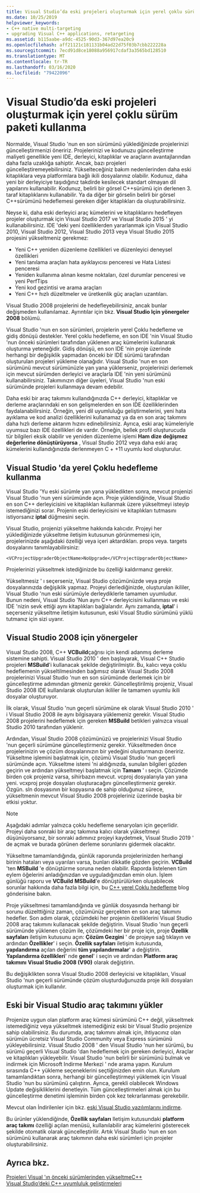 ```yaml
---
title: Visual Studio’da eski projeleri oluşturmak için yerel çoklu sürüm paketi kullanma
ms.date: 10/25/2019
helpviewer_keywords:
- C++ native multi-targeting
- upgrading Visual C++ applications, retargeting
ms.assetid: b115aabe-a9dc-4525-90d3-367d97ea20c9
ms.openlocfilehash: aff21121c181131b04ad22d75f03b7cbb222228a
ms.sourcegitcommit: 7ecd91d8ce18088a956917cdaf3a3565bd128510
ms.translationtype: MT
ms.contentlocale: tr-TR
ms.lasthandoff: 03/16/2020
ms.locfileid: "79422096"
---
```

# <a name="use-native-multi-targeting-in-visual-studio-to-build-old-projects"></a>Visual Studio’da eski projeleri oluşturmak için yerel çoklu sürüm paketi kullanma

Normalde, Visual Studio 'nun en son sürümünü yüklediğinizde projelerinizi güncelleştirmenizi öneririz. Projelerinizi ve kodunuzu güncelleştirme maliyeti genellikle yeni IDE, derleyici, kitaplıklar ve araçların avantajlarından daha fazla uzaklığa sahiptir. Ancak, bazı projeleri güncelleştiremeyebilirsiniz. Yükselteceğiniz bakım nedenlerinden daha eski kitaplıklara veya platformlara bağlı ikili dosyalarınız olabilir. Kodunuz, daha yeni bir derleyiciye taşıdığınız takdirde kesilecek standart olmayan dil yapılarını kullanabilir. Kodunuz, belirli bir görsel C++sürümü için derlenen 3. taraf kitaplıklarını kullanabilir. Ya da diğer bir görselin belirli bir görsel C++sürümünü hedeflemesi gereken diğer kitaplıkları da oluşturabilirsiniz.

Neyse ki, daha eski derleyici araç kümelerini ve kitaplıklarını hedefleyen projeler oluşturmak için Visual Studio 2017 ve Visual Studio 2015 ' yi kullanabilirsiniz. IDE 'deki yeni özelliklerden yararlanmak için Visual Studio 2010, Visual Studio 2012, Visual Studio 2013 veya Visual Studio 2015 projesini yükseltmeniz gerekmez:

  - Yeni C++ yeniden düzenleme özellikleri ve düzenleyici deneysel özellikleri
  - Yeni tanılama araçları hata ayıklayıcısı penceresi ve Hata Listesi penceresi
  - Yeniden kullanıma alınan kesme noktaları, özel durumlar penceresi ve yeni PerfTips
  - Yeni kod gezintisi ve arama araçları
  - Yeni C++ hızlı düzeltmeler ve üretkenlik güç araçları uzantıları.

Visual Studio 2008 projelerini de hedefleyebilirsiniz, ancak bunlar değişmeden kullanılamaz. Ayrıntılar için bkz. **Visual Studio Için yönergeler 2008** bölümü.

Visual Studio 'nun en son sürümleri, projelerin yerel Çoklu hedefleme ve gidiş dönüşü destekler. Yerel çoklu hedefleme, en son IDE 'nin Visual Studio 'nun önceki sürümleri tarafından yüklenen araç kümelerini kullanarak oluşturma yeteneğidir. Gidiş dönüşü, en son IDE 'nin proje üzerinde herhangi bir değişiklik yapmadan önceki bir IDE sürümü tarafından oluşturulan projeleri yükleme olanağıdır. Visual Studio 'nun en son sürümünü mevcut sürümünüzle yan yana yüklerseniz, projelerinizi derlemek için mevcut sürümden derleyici ve araçlarla IDE 'nin yeni sürümünü kullanabilirsiniz. Takımınızın diğer üyeleri, Visual Studio 'nun eski sürümünde projeleri kullanmaya devam edebilir.

Daha eski bir araç takımını kullandığınızda C++ derleyici, kitaplıklar ve derleme araçlarındaki en son gelişmelerden en son IDE özelliklerinden faydalanabilirsiniz. Örneğin, yeni dil uyumluluğu geliştirmelerini, yeni hata ayıklama ve kod analizi özelliklerini kullanamaz ya da en son araç takımını daha hızlı derleme aktarım hızını edinebilirsiniz. Ayrıca, eski araç kümeleriyle uyumsuz bazı IDE özellikleri de vardır. Örneğin, bellek profil oluşturucuda tür bilgileri eksik olabilir ve yeniden düzenleme işlemi **Ham dize değişmez değerlerine dönüştürüyorsa** , Visual Studio 2012 veya daha eski araç kümelerini kullandığınızda derlenmeyen C + +11 uyumlu kod oluşturulur.

## <a name="how-to-use-native-multi-targeting-in-visual-studio"></a>Visual Studio 'da yerel Çoklu hedefleme kullanma

Visual Studio 'Yu eski sürümle yan yana yükledikten sonra, mevcut projenizi Visual Studio 'nun yeni sürümünde açın. Proje yüklendiğinde, Visual Studio en son C++ derleyicisini ve kitaplıkları kullanmak üzere yükseltmeyi isteyip istemediğinizi sorar. Projenin eski derleyicisini ve kitaplıkları tutmasını istiyorsanız **iptal** düğmesini seçin.

Visual Studio, projenizi yükseltme hakkında kalıcıdır. Projeyi her yüklediğinizde yükseltme iletişim kutusunun görünmemesi için, projelerinizde aşağıdaki özelliği veya içeri aktardıkları. props veya. targets dosyalarını tanımlayabilirsiniz:

`<VCProjectUpgraderObjectName>NoUpgrade</VCProjectUpgraderObjectName>`

Projelerinizi yükseltmek istediğinizde bu özelliği kaldırmanız gerekir.

Yükseltmesiz ' ı seçerseniz, Visual Studio çözümünüzde veya proje dosyalarınızda değişiklik yapmaz. Projeyi derlediğinizde, oluşturulan ikililer, Visual Studio 'nun eski sürümüyle derleydiklerle tamamen uyumludur. Bunun nedeni, Visual Studio 'Nun aynı C++ derleyicisini kullanması ve eski IDE 'nizin sevk ettiği aynı kitaplıkları bağlalarıdır. Aynı zamanda, **iptal**' i seçerseniz yükseltme iletişim kutusunun, eski Visual Studio sürümünü yüklü tutmanız için sizi uyarır.

## <a name="instructions-for-visual-studio-2008"></a>Visual Studio 2008 için yönergeler

Visual Studio 2008, C++ **VCBuild**çağrısı için kendi adanmış derleme sistemine sahipti. Visual Studio 2010 ' den başlayarak, Visual C++ Studio projeleri **MSBuild**'i kullanacak şekilde değiştirilmiştir. Bu, kalıcı veya çoklu hedeflemenin yükseltilmesinden bağımsız olarak Visual Studio 2008 projelerinizi Visual Studio 'nun en son sürümünde derlemek için bir güncelleştirme adımından gitmeniz gerekir. Güncelleştirilmiş projeniz, Visual Studio 2008 IDE kullanılarak oluşturulan ikililer ile tamamen uyumlu ikili dosyalar oluşturuyor.

İlk olarak, Visual Studio 'nun geçerli sürümüne ek olarak Visual Studio 2010 ' i Visual Studio 2008 ile aynı bilgisayara yüklemeniz gerekir. Visual Studio 2008 projelerini hedeflemek için gereken **MSBuild** betikleri yalnızca visual Studio 2010 tarafından yüklenir.

Ardından, Visual Studio 2008 çözümünüzü ve projelerinizi Visual Studio 'nun geçerli sürümüne güncelleştirmeniz gerekir. Yükseltmeden önce projelerinizin ve çözüm dosyalarınızın bir yedeğini oluşturmanızı öneririz. Yükseltme işlemini başlatmak için, çözümü Visual Studio 'nun geçerli sürümünde açın. Yükseltme istemi 'ni aldığınızda, sunulan bilgileri gözden geçirin ve ardından yükseltmeyi başlatmak için **Tamam** ' ı seçin. Çözümde birden çok projeniz varsa, sihirbazın mevcut. vcproj dosyalarıyla yan yana yeni. vcxproj proje dosyaları oluşturacağını güncelleştirmeniz gerekir. Özgün. sln dosyasının bir kopyasına de sahip olduğunuz sürece, yükseltmenin mevcut Visual Studio 2008 projeleriniz üzerinde başka bir etkisi yoktur.

> [!NOTE]
> Aşağıdaki adımlar yalnızca çoklu hedefleme senaryoları için geçerlidir. Projeyi daha sonraki bir araç takımına kalıcı olarak yükseltmeyi düşünüyorsanız, bir sonraki adımınız projeyi kaydetmek, Visual Studio 2019 ' de açmak ve burada görünen derleme sorunlarını gidermek olacaktır.

Yükseltme tamamlandığında, günlük raporunda projelerinizden herhangi birinin hataları veya uyarıları varsa, bunları dikkatle gözden geçirin. **VCBuild** 'ten **MSBuild** 'e dönüştürme soruna neden olabilir. Raporda listelenen tüm eylem öğelerini anladığınızdan ve uyguladığınızdan emin olun. İşlem günlüğü raporu ve **VCBuild** **MSBuild**'e dönüştürülürken oluşabilecek sorunlar hakkında daha fazla bilgi için, bu [ C++ yerel Çoklu hedefleme](https://blogs.msdn.microsoft.com/vcblog/2009/12/08/c-native-multi-targeting/) blog gönderisine bakın.

Proje yükseltmesi tamamlandığında ve günlük dosyasında herhangi bir sorunu düzelttiğiniz zaman, çözümünüz gerçekten en son araç takımını hedefler. Son adım olarak, çözümdeki her projenin özelliklerini Visual Studio 2008 araç takımını kullanacak şekilde değiştirin. Visual Studio 'nun geçerli sürümünde yüklenen çözüm ile, çözümdeki her bir proje için, proje **Özellik sayfaları** iletişim kutusunu açın: **Çözüm Gezgini** ' de projeye sağ tıklayın ve ardından **Özellikler**' i seçin. **Özellik sayfaları** iletişim kutusunda, **yapılandırma** açılan değerini **tüm yapılandırmalar**' a değiştirin. **Yapılandırma özellikleri**' nde **genel**' i seçin ve ardından **Platform araç takımını** **Visual Studio 2008 (V90)** olarak değiştirin.

Bu değişiklikten sonra Visual Studio 2008 derleyicisi ve kitaplıkları, Visual Studio 'nun geçerli sürümünde çözüm oluşturduğunuzda proje ikili dosyaları oluşturmak için kullanılır.

## <a name="install-an-older-visual-studio-toolset"></a>Eski bir Visual Studio araç takımını yükler

Projenize uygun olan platform araç kümesi sürümünü C++ değil, yükseltmek istemediğiniz veya yükseltmek istemediğiniz eski bir Visual Studio projenize sahip olabilirsiniz. Bu durumda, araç takımını almak için, ihtiyacınız olan sürümün ücretsiz Visual Studio Community veya Express sürümünü yükleyebilirsiniz. Visual Studio 2008 ' den Visual Studio 'nun her sürümü, bu sürümü geçerli Visual Studio 'dan hedeflemek için gereken derleyici, Araçlar ve kitaplıkları yükleyebilir. Visual Studio 'nun belirli bir sürümünü bulmak ve indirmek için Microsoft Indirme Merkezi ' nde arama yapın. Kurulum sırasında C++ yükleme seçeneklerini seçtiğinizden emin olun. Kurulum tamamlandıktan sonra, herhangi bir güncelleştirmeyi yüklemek için Visual Studio 'nun bu sürümünü çalıştırın. Ayrıca, gerekli olabilecek Windows Update değişikliklerini denetleyin. Tüm güncelleştirmeleri almak için bu güncelleştirme denetimi işleminin birden çok kez tekrarlanması gerekebilir.

Mevcut olan İndirilenler için bkz. [eski Visual Studio yazılımlarını indirme](https://visualstudio.microsoft.com/vs/older-downloads/).

Bu ürünler yüklendiğinde, **Özellik sayfaları** Iletişim kutusundaki **platform araç takımı** özelliği açılan menüsü, kullanılabilir araç kümelerini gösterecek şekilde otomatik olarak güncelleştirilir. Artık Visual Studio 'nun en son sürümünü kullanarak araç takımının daha eski sürümleri için projeler oluşturabilirsiniz.

## <a name="see-also"></a>Ayrıca bkz.

[Projeleri Visual 'ın önceki sürümlerinden yükseltmeC++](upgrading-projects-from-earlier-versions-of-visual-cpp.md)<br/>
[Visual Studio’deki C++ uyumluluk geliştirmeleri](../overview/cpp-conformance-improvements.md)
